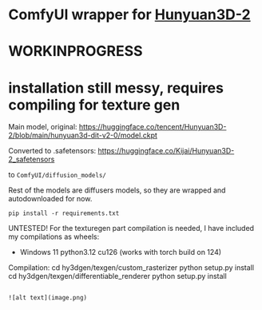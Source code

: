 # ComfyUI wrapper for [Hunyuan3D-2](https://github.com/Tencent/Hunyuan3D-2)

# WORKINPROGRESS
# installation still messy, requires compiling for texture gen

Main model, original: https://huggingface.co/tencent/Hunyuan3D-2/blob/main/hunyuan3d-dit-v2-0/model.ckpt

Converted to .safetensors: https://huggingface.co/Kijai/Hunyuan3D-2_safetensors

to `ComfyUI/diffusion_models/`

Rest of the models are diffusers models, so they are wrapped and autodownloaded for now.



```
pip install -r requirements.txt
```

UNTESTED! For the texturegen part compilation is needed, I have included my compilations as wheels:

- Windows 11 python3.12 cu126 (works with torch build on 124)

Compilation:
cd hy3dgen/texgen/custom_rasterizer
python setup.py install
cd hy3dgen/texgen/differentiable_renderer
python setup.py install
```

![alt text](image.png)
